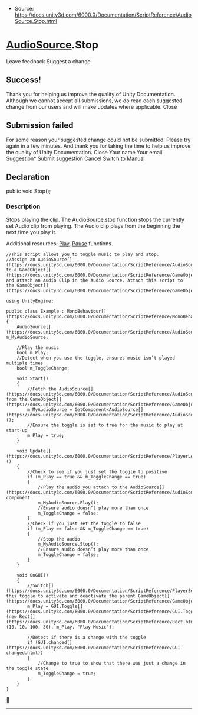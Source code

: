 * Source: https://docs.unity3d.com/6000.0/Documentation/ScriptReference/AudioSource.Stop.html

#  [AudioSource](https://docs.unity3d.com/6000.0/Documentation/ScriptReference/AudioSource.html).Stop
Leave feedback
Suggest a change
## Success!
Thank you for helping us improve the quality of Unity Documentation. Although we cannot accept all submissions, we do read each suggested change from our users and will make updates where applicable.
Close
## Submission failed
For some reason your suggested change could not be submitted. Please <a>try again</a> in a few minutes. And thank you for taking the time to help us improve the quality of Unity Documentation.
Close
Your name Your email Suggestion* Submit suggestion
Cancel
[Switch to Manual](https://docs.unity3d.com/6000.0/Documentation/Manual/class-AudioSource.html "Go to AudioSource Component in the Manual")
## Declaration
public void Stop(); 
### Description
Stops playing the [clip](https://docs.unity3d.com/6000.0/Documentation/ScriptReference/AudioSource-clip.html).
The AudioSource.stop function stops the currently set Audio clip from playing. The Audio clip plays from the beginning the next time you play it.  
  
Additional resources: [Play](https://docs.unity3d.com/6000.0/Documentation/ScriptReference/AudioSource.Play.html), [Pause](https://docs.unity3d.com/6000.0/Documentation/ScriptReference/AudioSource.Pause.html) functions.
```
//This script allows you to toggle music to play and stop.
//Assign an AudioSource[](https://docs.unity3d.com/6000.0/Documentation/ScriptReference/AudioSource.html) to a GameObject[](https://docs.unity3d.com/6000.0/Documentation/ScriptReference/GameObject.html) and attach an Audio Clip in the Audio Source. Attach this script to the GameObject[](https://docs.unity3d.com/6000.0/Documentation/ScriptReference/GameObject.html).  
  
using UnityEngine;  
  
public class Example : MonoBehaviour[](https://docs.unity3d.com/6000.0/Documentation/ScriptReference/MonoBehaviour.html)
{
    AudioSource[](https://docs.unity3d.com/6000.0/Documentation/ScriptReference/AudioSource.html) m_MyAudioSource;  
  
    //Play the music
    bool m_Play;
    //Detect when you use the toggle, ensures music isn’t played multiple times
    bool m_ToggleChange;  
  
    void Start()
    {
        //Fetch the AudioSource[](https://docs.unity3d.com/6000.0/Documentation/ScriptReference/AudioSource.html) from the GameObject[](https://docs.unity3d.com/6000.0/Documentation/ScriptReference/GameObject.html)
        m_MyAudioSource = GetComponent<AudioSource[](https://docs.unity3d.com/6000.0/Documentation/ScriptReference/AudioSource.html)>();
        //Ensure the toggle is set to true for the music to play at start-up
        m_Play = true;
    }  
  
    void Update[](https://docs.unity3d.com/6000.0/Documentation/ScriptReference/PlayerLoop.Update.html)()
    {
        //Check to see if you just set the toggle to positive
        if (m_Play == true && m_ToggleChange == true)
        {
            //Play the audio you attach to the AudioSource[](https://docs.unity3d.com/6000.0/Documentation/ScriptReference/AudioSource.html) component
            m_MyAudioSource.Play();
            //Ensure audio doesn’t play more than once
            m_ToggleChange = false;
        }
        //Check if you just set the toggle to false
        if (m_Play == false && m_ToggleChange == true)
        {
            //Stop the audio
            m_MyAudioSource.Stop();
            //Ensure audio doesn’t play more than once
            m_ToggleChange = false;
        }
    }  
  
    void OnGUI()
    {
        //Switch[](https://docs.unity3d.com/6000.0/Documentation/ScriptReference/PlayerSettings.Switch.html) this toggle to activate and deactivate the parent GameObject[](https://docs.unity3d.com/6000.0/Documentation/ScriptReference/GameObject.html)
        m_Play = GUI.Toggle[](https://docs.unity3d.com/6000.0/Documentation/ScriptReference/GUI.Toggle.html)(new Rect[](https://docs.unity3d.com/6000.0/Documentation/ScriptReference/Rect.html)(10, 10, 100, 30), m_Play, "Play Music");  
  
        //Detect if there is a change with the toggle
        if (GUI.changed[](https://docs.unity3d.com/6000.0/Documentation/ScriptReference/GUI-changed.html))
        {
            //Change to true to show that there was just a change in the toggle state
            m_ToggleChange = true;
        }
    }
}

```

* * *
